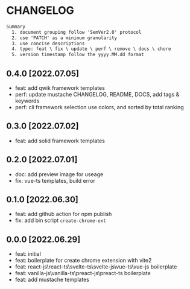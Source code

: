 # CHANGELOG

```txt
Summary
  1. document grouping follow 'SemVer2.0' protocol
  2. use 'PATCH' as a minimum granularity
  3. use concise descriptions
  4. type: feat \ fix \ update \ perf \ remove \ docs \ chore
  5. version timestamp follow the yyyy.MM.dd format
```

## 0.4.0 [2022.07.05]

- feat: add qwik framework templates
- perf: update mustache CHANGELOG, README, DOCS, add tags & keywords
- perf: cli framework selection use colors, and sorted by total ranking

## 0.3.0 [2022.07.02]

- feat: add solid framework templates

## 0.2.0 [2022.07.01]

- doc: add preview image for useage
- fix: vue-ts templates, build error

## 0.1.0 [2022.06.30]

- feat: add github action for npm publish
- fix: add bin script `create-chrome-ext`

## 0.0.0 [2022.06.29]

- feat: initial
- feat: boilerplate for create chrome extension with vite2
- feat: react-js\react-ts\svelte-ts\svelte-js\vue-ts\vue-js boilerplate
- feat: vanilla-js\vanilla-ts\preact-js\preact-ts boilerplate
- feat: add mustache templates
